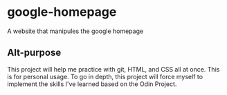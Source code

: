 # google-homepage
A website that manipules the google homepage

Alt-purpose
----------

This project will help me practice with git, HTML, and CSS all at once.  This is for personal usage.
To go in depth,
this project will force myself to implement the skills I've learned based on the Odin Project.
